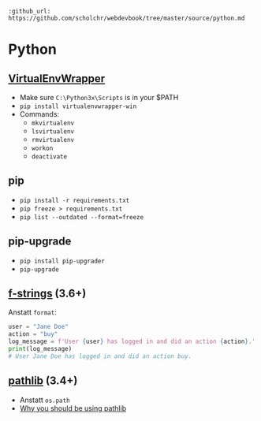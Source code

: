 ```eval_rst
:github_url: https://github.com/scholchr/webdevbook/tree/master/source/python.md
```

# Python

## [VirtualEnvWrapper](https://github.com/davidmarble/virtualenvwrapper-win)

* Make sure `C:\Python3x\Scripts` is in your $PATH
* `pip install virtualenvwrapper-win`
* Commands:
    * `mkvirtualenv`
    * `lsvirtualenv`
    * `rmvirtualenv`
    * `workon`
    * `deactivate`

## pip

* `pip install -r requirements.txt`
* `pip freeze > requirements.txt`
* `pip list --outdated --format=freeze`

## pip-upgrade

* `pip install pip-upgrader`
* `pip-upgrade`


## [f-strings](https://www.python.org/dev/peps/pep-0498/) (3.6+)

Anstatt `format`:
```python
user = "Jane Doe"
action = "buy"
log_message = f'User {user} has logged in and did an action {action}.'
print(log_message)
# User Jane Doe has logged in and did an action buy.
```

## [pathlib](https://docs.python.org/3/library/pathlib.html) (3.4+)

* Anstatt `os.path`
* [Why you should be using pathlib](https://treyhunner.com/2018/12/why-you-should-be-using-pathlib/)


